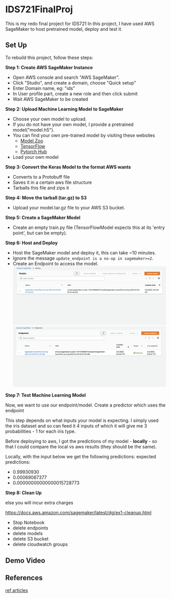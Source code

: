 # IDS721FinalProj
This is my redo final project for IDS721
In this project, I have used AWS SageMaker to host pretrained model, deploy and test it.

## Set Up

To rebuild this project, follow these steps:

**Step 1: Create AWS SageMaker Instance**

* Open AWS console and search "AWS SageMaker".
* Click "Studio", and create a domain, choose "Quick setup"
* Enter Domain name, eg: "ids"
* In User profile part, create a new role and then click submit
* Wait AWS SageMaker to be created

**Step 2: Upload Machine Learning Model to SageMaker**

* Choose your own model to upload.
* If you do not have your own model, I provide a pretrained model("model.h5"). 
* You can find your own pre-trained model by visiting these websites
    * [Model Zoo](https://modelzoo.co/)
    * [TensorFlow](https://www.tensorflow.org/resources/models-datasets)
    * [Pytorch Hub](https://pytorch.org/hub/)
* Load your own model

**Step 3: Convert the Keras Model to the format AWS wants**

* Converts to a Protobuff file
* Saves it in a certain aws file structure
* Tarballs this file and zips it

**Step 4: Move the tarball (tar.gz) to S3**

* Upload your model.tar.gz file to your AWS S3 bucket.

**Step 5: Create a SageMaker Model**

* Create an empty train.py file (TensorFlowModel expects this at its 'entry point', but can be empty). 

**Step 6: Host and Deploy**

* Host the SageMaker model and deploy it, this can take ~10 minutes.
* Ignore the message `update_endpoint is a no-op in sagemaker>=2`.
* Create an Endpoint to access the model. 
![res_of_model](./model.png)
![res_of_enopoints](./endpoints.png)

**Step 7: Test Machine Learning Model**

Now, we want to use our endpoint/model. Create a predictor which uses the endpoint

This step depends on what inputs your model is expecting. I simply used the iris dataset and so can feed it 4 inputs of which it will give me 3 probabilities - 1 for each iris type. 

Before deploying to aws, I got the predictions of my model - __locally__ - so that I could compare the local vs aws results (they should be the same). 

Locally, with the input below we get the following predictions:
expected predictions:

- 0.99930930
- 0.00069067377
- 0.00000000000000015728773



**Step 8: Clean Up**

else you will incur extra charges

https://docs.aws.amazon.com/sagemaker/latest/dg/ex1-cleanup.html

- Stop Notebook
- delete endpoints
- delete models
- delete S3 bucket
- delete cloudwatch groups


## Demo Video


## References
[ref articles](https://aws.amazon.com/blogs/machine-learning/deploy-trained-keras-or-tensorflow-models-using-amazon-sagemaker/)

